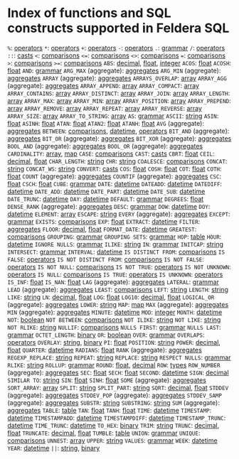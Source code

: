 # Index of functions and SQL constructs supported in Feldera SQL

`%`: [operators](operators.md)
`*`: [operators](operators.md)
`+`: [operators](operators.md)
`-`: [operators](operators.md)
`.`: [grammar](grammar.md)
`/`: [operators](operators.md)
`::`: [casts](casts.md)
`<`: [comparisons](comparisons.md)
`<=`: [comparisons](comparisons.md)
`<>`: [comparisons](comparisons.md)
`=`: [comparisons](comparisons.md)
`>`: [comparisons](comparisons.md)
`>=`: [comparisons](comparisons.md)
`ABS`: [decimal](decimal.md), [float](float.md), [integer](integer.md)
`ACOS`: [float](float.md)
`ACOSH`: [float](float.md)
`AND`: [grammar](grammar.md)
`ARG_MAX` (aggregate): [aggregates](aggregates.md)
`ARG_MIN` (aggregate): [aggregates](aggregates.md)
`ARRAY` (aggregate): [aggregates](aggregates.md)
`ARRAYS_OVERLAP`: [array](array.md)
`ARRAY_AGG` (aggregate): [aggregates](aggregates.md)
`ARRAY_APPEND`: [array](array.md)
`ARRAY_COMPACT`: [array](array.md)
`ARRAY_CONTAINS`: [array](array.md)
`ARRAY_DISTINCT`: [array](array.md)
`ARRAY_JOIN`: [array](array.md)
`ARRAY_LENGTH`: [array](array.md)
`ARRAY_MAX`: [array](array.md)
`ARRAY_MIN`: [array](array.md)
`ARRAY_POSITION`: [array](array.md)
`ARRAY_PREPEND`: [array](array.md)
`ARRAY_REMOVE`: [array](array.md)
`ARRAY_REPEAT`: [array](array.md)
`ARRAY_REVERSE`: [array](array.md)
`ARRAY_SIZE`: [array](array.md)
`ARRAY_TO_STRING`: [array](array.md)
`AS`: [grammar](grammar.md)
`ASCII`: [string](string.md)
`ASIN`: [float](float.md)
`ASINH`: [float](float.md)
`ATAN`: [float](float.md)
`ATAN2`: [float](float.md)
`ATANH`: [float](float.md)
`AVG` (aggregate): [aggregates](aggregates.md)
`BETWEEN`: [comparisons](comparisons.md), [datetime](datetime.md), [operators](operators.md)
`BIT_AND` (aggregate): [aggregates](aggregates.md)
`BIT_OR` (aggregate): [aggregates](aggregates.md)
`BIT_XOR` (aggregate): [aggregates](aggregates.md)
`BOOL_AND` (aggregate): [aggregates](aggregates.md)
`BOOL_OR` (aggregate): [aggregates](aggregates.md)
`CARDINALITY`: [array](array.md), [map](map.md)
`CASE`: [comparisons](comparisons.md)
`CAST`: [casts](casts.md)
`CBRT`: [float](float.md)
`CEIL`: [decimal](decimal.md), [float](float.md)
`CHAR_LENGTH`: [string](string.md)
`CHR`: [string](string.md)
`COALESCE`: [comparisons](comparisons.md)
`CONCAT`: [string](string.md)
`CONCAT_WS`: [string](string.md)
`CONVERT`: [casts](casts.md)
`COS`: [float](float.md)
`COSH`: [float](float.md)
`COT`: [float](float.md)
`COTH`: [float](float.md)
`COUNT` (aggregate): [aggregates](aggregates.md)
`COUNTIF` (aggregate): [aggregates](aggregates.md)
`CSC`: [float](float.md)
`CSCH`: [float](float.md)
`CUBE`: [grammar](grammar.md)
`DATE`: [datetime](datetime.md)
`DATEADD`: [datetime](datetime.md)
`DATEDIFF`: [datetime](datetime.md)
`DATE_ADD`: [datetime](datetime.md)
`DATE_PART`: [datetime](datetime.md)
`DATE_SUB`: [datetime](datetime.md)
`DATE_TRUNC`: [datetime](datetime.md)
`DAY`: [datetime](datetime.md)
`DEFAULT`: [grammar](grammar.md)
`DEGREES`: [float](float.md)
`DENSE_RANK` (aggregate): [aggregates](aggregates.md)
`DESC`: [grammar](grammar.md)
`DOW`: [datetime](datetime.md)
`DOY`: [datetime](datetime.md)
`ELEMENT`: [array](array.md)
`ESCAPE`: [string](string.md)
`EVERY` (aggregate): [aggregates](aggregates.md)
`EXCEPT`: [grammar](grammar.md)
`EXISTS`: [comparisons](comparisons.md)
`EXP`: [float](float.md)
`EXTRACT`: [datetime](datetime.md)
`FILTER`: [aggregates](aggregates.md)
`FLOOR`: [decimal](decimal.md), [float](float.md)
`FORMAT_DATE`: [datetime](datetime.md)
`GREATEST`: [comparisons](comparisons.md)
`GROUPING`: [grammar](grammar.md)
`GROUPING SETS`: [grammar](grammar.md)
`HOP`: [table](table.md)
`HOUR`: [datetime](datetime.md)
`IGNORE NULLS`: [grammar](grammar.md)
`ILIKE`: [string](string.md)
`IN`: [grammar](grammar.md)
`INITCAP`: [string](string.md)
`INTERSECT`: [grammar](grammar.md)
`INTERVAL`: [datetime](datetime.md)
`IS DISTINCT FROM`: [comparisons](comparisons.md)
`IS FALSE`: [operators](operators.md)
`IS NOT DISTINCT FROM`: [comparisons](comparisons.md)
`IS NOT FALSE`: [operators](operators.md)
`IS NOT NULL`: [comparisons](comparisons.md)
`IS NOT TRUE`: [operators](operators.md)
`IS NOT UNKNOWN`: [operators](operators.md)
`IS NULL`: [comparisons](comparisons.md)
`IS TRUE`: [operators](operators.md)
`IS UNKNOWN`: [operators](operators.md)
`IS_INF`: [float](float.md)
`IS_NAN`: [float](float.md)
`LAG` (aggregate): [aggregates](aggregates.md)
`LATERAL`: [grammar](grammar.md)
`LEAD` (aggregate): [aggregates](aggregates.md)
`LEAST`: [comparisons](comparisons.md)
`LEFT`: [string](string.md)
`LENGTH`: [string](string.md)
`LIKE`: [string](string.md)
`LN`: [decimal](decimal.md), [float](float.md)
`LOG`: [float](float.md)
`LOG10`: [decimal](decimal.md), [float](float.md)
`LOGICAL_OR` (aggregate): [aggregates](aggregates.md)
`LOWER`: [string](string.md)
`MAP`: [map](map.md)
`MAX` (aggregate): [aggregates](aggregates.md)
`MIN` (aggregate): [aggregates](aggregates.md)
`MINUTE`: [datetime](datetime.md)
`MOD`: [integer](integer.md)
`MONTH`: [datetime](datetime.md)
`NOT`: [boolean](boolean.md)
`NOT BETWEEN`: [comparisons](comparisons.md)
`NOT ILIKE`: [string](string.md)
`NOT LIKE`: [string](string.md)
`NOT RLIKE`: [string](string.md)
`NULLIF`: [comparisons](comparisons.md)
`NULLS FIRST`: [grammar](grammar.md)
`NULLS LAST`: [grammar](grammar.md)
`OCTET_LENGTH`: [binary](binary.md)
`OR`: [boolean](boolean.md)
`OVER`: [grammar](grammar.md)
`OVERLAPS`: [operators](operators.md)
`OVERLAY`: [string](string.md), [binary](binary.md)
`PI`: [float](float.md)
`POSITION`: [string](string.md)
`POWER`: [decimal](decimal.md), [float](float.md)
`QUARTER`: [datetime](datetime.md)
`RADIANS`: [float](float.md)
`RANK` (aggregate): [aggregates](aggregates.md)
`REGEXP_REPLACE`: [string](string.md)
`REPEAT`: [string](string.md)
`REPLACE`: [string](string.md)
`RESPECT NULLS`: [grammar](grammar.md)
`RLIKE`: [string](string.md)
`ROLLUP`: [grammar](grammar.md)
`ROUND`: [float](float.md), [decimal](decimal.md)
`ROW`: [types](types.md)
`ROW_NUMBER` (aggregate): [aggregates](aggregates.md)
`SEC`: [float](float.md)
`SECH`: [float](float.md)
`SECOND`: [datetime](datetime.md)
`SIGN`: [decimal](decimal.md)
`SIMILAR TO`: [string](string.md)
`SIN`: [float](float.md)
`SINH`: [float](float.md)
`SOME` (aggregate): [aggregates](aggregates.md)
`SORT_ARRAY`: [array](array.md)
`SPLIT`: [string](string.md)
`SPLIT_PART`: [string](string.md)
`SQRT`: [decimal](decimal.md), [float](float.md)
`STDDEV` (aggregate): [aggregates](aggregates.md)
`STDDEV_POP` (aggregate): [aggregates](aggregates.md)
`STDDEV_SAMP` (aggregate): [aggregates](aggregates.md)
`SUBSTR`: [string](string.md)
`SUBSTRING`: [string](string.md)
`SUM` (aggregate): [aggregates](aggregates.md)
`TABLE`: [table](table.md)
`TAN`: [float](float.md)
`TANH`: [float](float.md)
`TIME`: [datetime](datetime.md)
`TIMESTAMP`: [datetime](datetime.md)
`TIMESTAMPADD`: [datetime](datetime.md)
`TIMESTAMPDIFF`: [datetime](datetime.md)
`TIMESTAMP_TRUNC`: [datetime](datetime.md)
`TIME_TRUNC`: [datetime](datetime.md)
`TO_HEX`: [binary](binary.md)
`TRIM`: [string](string.md)
`TRUNC`: [decimal](decimal.md), [float](float.md)
`TRUNCATE`: [decimal](decimal.md), [float](float.md)
`TUMBLE`: [table](table.md)
`UNION`: [grammar](grammar.md)
`UNIQUE`: [comparisons](comparisons.md)
`UNNEST`: [array](array.md)
`UPPER`: [string](string.md)
`VALUES`: [grammar](grammar.md)
`WEEK`: [datetime](datetime.md)
`YEAR`: [datetime](datetime.md)
`||`: [string](string.md), [binary](binary.md)
